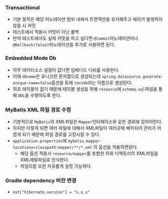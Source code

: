 ### Transactional
- 기본 동작은 해당 어노테이션 범위 내에서 트랜잭션을 유지해주고 에러가 발생하지 않을 시 커밋
- 테스트에서 적용시 커밋이 아닌 롤백
- 만약 테스트에서도 실제 커밋을 하고 싶다면 `@Commit`어노테이션이나 `@Rollback(false)`어노테이션을 추가로 사용하면 된다.

### Embedded Mode Db
- 아무 데이터소스 설정이 없다면 임베디드 디비를 사용한다.
- 이때 `dbname`은 유니크한 문자열으로 생성되는데 `spring.datasource.generate-unique-name=false`옵션을 토애 `testdb`라는 이름으로 생성된다.
- 최초 테이블이 없기 때문에 테이블 생성을 위해 `resource`에 `schema.sql`파일을 통해 `DDL`을 수행하도록 한다.

### MyBatis XML 파일 경로 수정
- 기본적으로 `MyBatis`의 XML파일은 `Mapper`인터페이스와 같은 경로에 있어야한다.
- 하지만 이렇게 되면 여러 파일에 대해서 XML파일이 여러곳에 배치되어 관리가 어렵게 되기 때문에 파일 경로를 고정시킬 수 있다.
- `application.properties`에 `mybatis.mapper-locations=classpath:mapper/**/*.xml` 이 옵션을 적용하면된다.
  - 해당 옵션 적용시 `resource/mapper`를 포함한 하위 디렉토리의 XML파일을 XML매핑파일로 인식한다.
  - 파일이름 또한 자유롭게 설정 가능하다.

### Gradle dependency 버전 변경
- `ext["hibernate.version"] = "x.x.x"`
